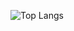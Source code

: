 

![Top Langs](https://github-readme-stats-hhamud.vercel.app/api/top-langs/?layout=compact&theme=dracula&username=hhamud&langs_count=6&count_private=true&show_icons=true)
